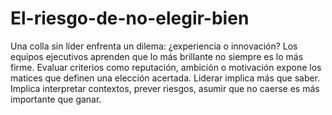 # El-riesgo-de-no-elegir-bien
Una colla sin líder enfrenta un dilema: ¿experiencia o innovación? Los equipos ejecutivos aprenden que lo más brillante no siempre es lo más firme.
Evaluar criterios como reputación, ambición o motivación expone los matices que definen una elección acertada.
Liderar implica más que saber. Implica interpretar contextos, prever riesgos, asumir que no caerse es más importante que ganar.
